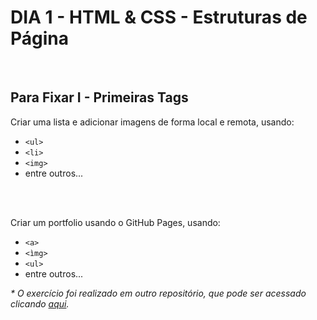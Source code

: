# **DIA 1 - HTML & CSS - Estruturas de Página**

<br>

## **Para Fixar I - Primeiras Tags**

Criar uma lista e adicionar imagens de forma local e remota, usando:

- `<ul>`
- `<li>`
- `<img>`
- entre outros...

<br><br>

Criar um portfolio usando o GitHub Pages, usando:

- `<a>`
- `<ìmg>`
- `<ul>`
- entre outros...

_\* O exercício foi realizado em outro repositório, que pode ser acessado clicando [aqui](https://github.com/paulowos/paulowos.github.io)._

